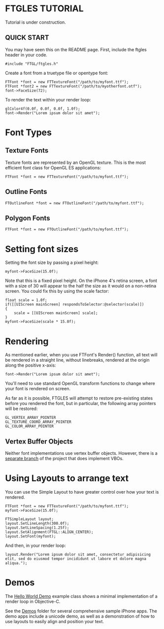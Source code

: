 # FTGLES TUTORIAL

Tutorial is under construction.

## QUICK START

You may have seen this on the README page.  First, include the ftgles header in your code.
	
	#include "FTGL/ftgles.h"

Create a font from a truetype file or opentype font:
	
	FTFont *font = new FTTextureFont("/path/to/myfont.ttf");
	FTFont *font2 = new FTTextureFont("/path/to/myotherfont.otf");
	font->FaceSize(72);
	
To render the text within your render loop:

	glColor4f(0.0f, 0.0f, 0.0f, 1.0f);
	font->Render("Lorem ipsum dolor sit amet");


# Font Types

## Texture Fonts

Texture fonts are represented by an OpenGL texture.  This is the most efficient font class for OpenGL ES applications:

	FTFont *font = new FTTextureFont("/path/to/myfont.ttf");


## Outline Fonts

	FTOutlineFont *font = new FTOutlineFont("/path/to/myfont.ttf");

## Polygon Fonts

	FTFont *font = new FTOutlineFont("/path/to/myfont.ttf");


# Setting font sizes

Setting the font size by passing a pixel height:

	myfont->FaceSize(15.0f);

Note that this is a fixed pixel height.  On the iPhone 4's retina screen, a font with a size of 30 will appear to the half the size as it would on a non-retina screen.  You could fix this by using the scale factor:

	float scale = 1.0f;
	if([[UIScreen mainScreen] respondsToSelector:@selector(scale)]) 
	{
		scale = [[UIScreen mainScreen] scale];
	}
	myfont->FaceSize(scale * 15.0f);


# Rendering

As mentioned earlier, when you use FTFont's Render() function, all text will be rendered in a straight line, without linebreaks, rendered at the origin along the positive x-axis:

	font->Render("Lorem ipsum dolor sit amet");

You'll need to use standard OpenGL transform functions to change where your font is rendered on screen.

As far as it is possible, FTGLES will attempt to restore pre-existing states before you rendered the font, but in particular, the following array pointers will be restored:

	GL_VERTEX_ARRAY_POINTER
	GL_TEXTURE_COORD_ARRAY_POINTER
	GL_COLOR_ARRAY_POINTER

## Vertex Buffer Objects

Neither font implementations use vertex buffer objects.  However, there is a [separate branch](https://github.com/cdave1/ftgles/tree/perf) of the project that does implement VBOs.


# Using Layouts to arrange text

You can use the Simple Layout to have greater control over how your text is rendered. 

	FTFont *font = new FTTextureFont("/path/to/myfont.ttf");
	myfont->FaceSize(15.0f);

	FTSimpleLayout layout;
	layout.SetLineLength(300.0f);
	layout.SetLineSpacing(1.25f);
	layout.SetAlignment(FTGL::ALIGN_CENTER);
	layout.SetFont(myfont);


And then, in your render loop:

	layout.Render("Lorem ipsum dolor sit amet, consectetur adipisicing elit, sed do eiusmod tempor incididunt ut labore et dolore magna aliqua.");


# Demos

The [Hello World Demo](http://github.com/cdave1/ftgles/blob/master/Demos/iOS/HelloWorld/Classes/Delegate.mm) example class shows a minimal implementation of a render loop in Objective-C.

See the [Demos](http://github.com/cdave1/ftgles/tree/master/iPhone/) folder for several comprehensive sample iPhone apps.  The demo apps include a unicode demo, as well as a demonstration of how to use layouts to easily align and position your text.